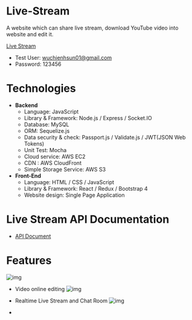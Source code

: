 # Live-Stream
A website which can share live stream, download YouTube video into website and edit it.

[Live Stream](https://www.wuhsun.com "Title")

* Test User: wuchienhsun01@gmail.com
* Password: 123456

# Technologies

* **Backend**
  * Language: JavaScript
  * Library & Framework: Node.js / Express / Socket.IO
  * Database: MySQL
  * ORM: Sequelize.js
  * Data security & check: Passport.js / Validate.js / JWT(JSON Web Tokens)
  * Unit Test: Mocha
  * Cloud service: AWS EC2
  * CDN : AWS CloudFront
  * Simple Storage Service: AWS S3
* **Front-End**
  * Language: HTML / CSS / JavaScript
  * Library & Framework: React / Redux / Bootstrap 4
  * Website design: Single Page Application
# Live Stream API Documentation
* [API Document](https://www.wuhsun.com "Title")

# Features
![img](https://i.imgur.com/clQLbnR.jpg)
* Video online editing
![img](https://i.imgur.com/PuwVSHp.png)
* Realtime Live Stream and Chat Room
![img](https://i.imgur.com/uJ44Wql.png)


* 
